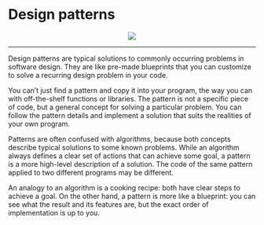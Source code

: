 # Design patterns
<div align="center" style="text-align: center">
<img src="https://res.cloudinary.com/practicaldev/image/fetch/s--DUgpGKQh--/c_imagga_scale,f_auto,fl_progressive,h_900,q_auto,w_1600/https://dev-to-uploads.s3.amazonaws.com/uploads/articles/vvse11o7g3zewjjvu67j.jpeg"/></div>

---

Design patterns are typical solutions to commonly occurring problems in software design. They are like pre-made blueprints that you can customize to solve a recurring design problem in your code.

You can’t just find a pattern and copy it into your program, the way you can with off-the-shelf functions or libraries. The pattern is not a specific piece of code, but a general concept for solving a particular problem. You can follow the pattern details and implement a solution that suits the realities of your own program.

Patterns are often confused with algorithms, because both concepts describe typical solutions to some known problems. While an algorithm always defines a clear set of actions that can achieve some goal, a pattern is a more high-level description of a solution. The code of the same pattern applied to two different programs may be different.

An analogy to an algorithm is a cooking recipe: both have clear steps to achieve a goal. On the other hand, a pattern is more like a blueprint: you can see what the result and its features are, but the exact order of implementation is up to you.

